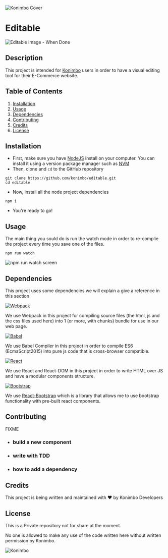![Konimbo Cover](https://konimboimages.s3.amazonaws.com/system/photos/241941/original/92c9897734ff3a319cca4e8c0420db21.png?1521989425)
# Editable
![Editable Image - When Done](https://konimboimages.s3.amazonaws.com/system/photos/241940/original/7deeb21e183bf8d38cb9a7f95fe141e3.png?1521989290)
## Description
This project is intended for [Konimbo](http://www.konimbo.co.il) users in order to have a visual editing tool for their E-Commerce website.

## Table of Contents
1. [Installation](#installation)
2. [Usage](#usage)
3. [Dependencies](#dependencies)
4. [Contributing](#contributing)
5. [Credits](#credits)
6. [License](#license)

## Installation
* First, make sure you have [NodeJS](https://nodejs.org/en/) install on your computer. You can install it using a version package manager such as [NVM](https://github.com/creationix/nvm)
* Then, clone and ```cd``` to the GitHub repository
```
git clone https://github.com/konimbo/editable.git
cd editable
```
* Now, install all the node project dependencies
```
npm i
```
* You're ready to go!

## Usage
The main thing you sould do is run the watch mode in order to re-complie the project every time you save one of the files.
```
npm run watch
```
![`npm run watch` screen](https://konimboimages.s3.amazonaws.com/system/photos/241918/original/f26c6924a38f776195dc9a67b36d6c17.png?1521983708
)

## Dependencies
This project uses some dependencies we will explain a give a reference in this section

 [![Webpack](https://konimboimages.s3.amazonaws.com/system/photos/241923/medium/5a6793e4a87aefc1bf3dcfdb6c6532a6.png?1521985291)](https://webpack.js.org/)

We use Webpack in this project for compiling source files (the html, js and the css files used here) into 1 (or more, with chunks) bundle for use in our web page.

[![Babel](https://konimboimages.s3.amazonaws.com/system/photos/241922/medium/d0cd3cb55bf14effad442cf91d279bac.png?1521985198)](https://babeljs.io/) 

We use Babel Compiler in this project in order to compile ES6 (EcmaScript2015) into pure js code that is cross-browser compatible.

[![React](https://konimboimages.s3.amazonaws.com/system/photos/241924/medium/baf0141dd258cd19cad6a1c93ffc7080.png?1521985300)](https://reactjs.org/)

We use React and React-DOM in this project in order to write HTML over JS and have a modular components structure.

[![Bootstrap](https://konimboimages.s3.amazonaws.com/system/photos/241925/medium/49a983d7351ba1f2f42f40f5ac5532a6.jpeg?1521985346)](https://getbootstrap.com/)

We use [React-Bootstrap](https://react-bootstrap.github.io/) which is a library that allows me to use bootstrap functionality with pre-built react components.


## Contributing
FIXME
* ### build a new component
* ### write with TDD
* ### how to add a dependency


## Credits
This project is being written and maintained with :heart: by Konimbo Developers

## License
This is a Private repository not for share at the moment.

No one is allowed to make any use of the code written here without written permission by Konimbo.

![Konimbo](https://konimboimages.s3.amazonaws.com/system/photos/241939/original/bc42f40e62a515b6e117423b3d969f04.png?1521989195)